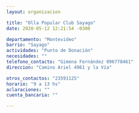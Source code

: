 ```yaml
---
layout: organizacion

title: "Olla Popular Club Sayago"
date: 2020-05-12 12:21:54 -0300

departamento: "Montevideo"
barrio: "Sayago"
actividades: "Punto de Donación"
necesidades: ""
telefono_contacto: "Gimena Fernández 096778461"
direccion: "Camino Ariel 4961 y la Vía"

otros_contactos: "23591125"
horario: "9 a 13 hs"
aclaraciones: ""
cuenta_bancaria: ""

---
```

